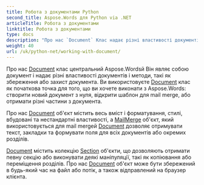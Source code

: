 ```yaml
---
title: Робота з документами Python
second_title: Aspose.Words для Python via .NET
articleTitle: Робота з документами
linktitle: Робота з документами
type: docs
description: "Про нас `Document` Клас надає різні властивості документів і способи використання Pythonй Ви використовуєте `Document` клас як початкова точка для того, що ви хочете виконати з Aspose.Words для Pythonй Про нас `Document` об'єкт може бути збережений в файлі або потоковому режимі, а також відправлений в браузер."
weight: 40
url: /uk/python-net/working-with-document/
---
```


Про нас [Document](https://reference.aspose.com/words/python-net/aspose.words/document/) клас центральний Aspose.Wordsй Він являє собою документ і надає різні властивості документів і методи, такі як збереження або захист документа. Ви використовуєте [Document](https://reference.aspose.com/words/python-net/aspose.words/document/) клас як початкова точка для того, що ви хочете виконати з Aspose.Words: створити новий документ з нуля, відкрити шаблон для mail merge, або отримати різні частини з документа.

Про нас [Document](https://reference.aspose.com/words/python-net/aspose.words/document/) об'єкт містить весь вміст і форматування, стилі, вбудовані та нестандартні властивості, а [MailMerge](https://reference.aspose.com/words/python-net/aspose.words.mailmerging/mailmerge/) об'єкт, який використовується для mail mergeй [Document](https://reference.aspose.com/words/python-net/aspose.words/document/) дозволяє отримувати текст, закладки та формувати поля для всіх документів або окремих розділів.

[Document](https://reference.aspose.com/words/python-net/aspose.words/document/) містить колекцію [Section](https://reference.aspose.com/words/python-net/aspose.words/section/) об'єкти, що дозволяють отримати певну секцію або виконувати деякі маніпуляції, такі як копіювання або переміщення розділів. Про нас [Document](https://reference.aspose.com/words/python-net/aspose.words/document/) об'єкт може бути збережений в будь-який час на файл або потік, а також відправлений на браузер клієнта.
